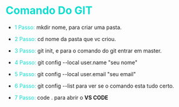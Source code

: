 # <font color=reddd> Comando Do GIT</font>

 
 
 * <font color=reddd>1 Passo:</font> mkdir nome, para criar uma pasta.

* <font color=reddd>2 Passo:</font> cd nome da pasta que vc criou.

* <font color=reddd>3 Passo:</font> git init, e para o comando do git entrar em master.

* <font color=reddd>4 Passo:</font> git config --local user.name "seu nome"

* <font color=reddd>5 Passo:</font> git config --local user.email "seu email"

* <font color=reddd>6 Passo:</font> git config --list para ver se o comando esta tudo certo.

* <font color=reddd>7 Passo:</font> code . para abrir o <strong>VS CODE

